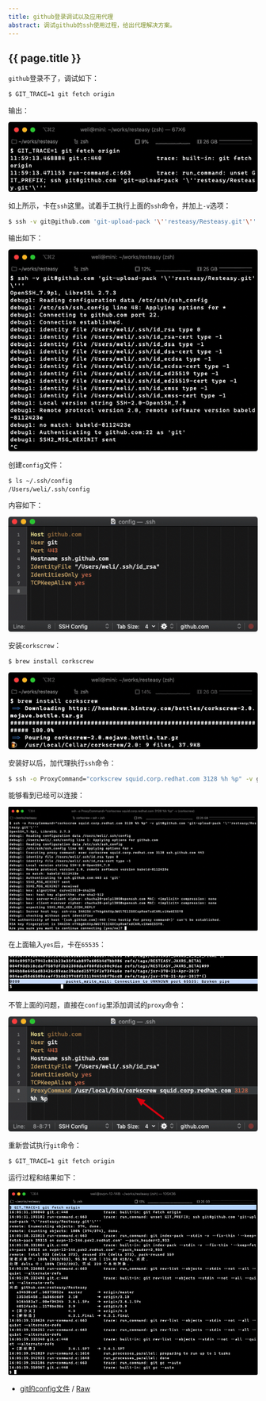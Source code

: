 ```yaml
---
title: github登录调试以及应用代理
abstract: 调试github的ssh使用过程，给出代理解决方案。
---
```


## {{ page.title }} 

`github`登录不了，调试如下：

```bash
$ GIT_TRACE=1 git fetch origin
```

输出：

![](https://raw.githubusercontent.com/liweinan/blogpic2019_ii/master/oct09/8DFD3382-4FF6-4CB8-A7EA-0764601940AD.png)

如上所示，卡在`ssh`这里。试着手工执行上面的`ssh`命令，并加上`-v`选项：

```bash
$ ssh -v git@github.com 'git-upload-pack '\''resteasy/Resteasy.git'\'''
```

输出如下：

![](https://raw.githubusercontent.com/liweinan/blogpic2019_ii/master/oct09/92427F8F-7DD0-4897-B647-0E019A89A63B.png)

创建`config`文件：

```bash
$ ls ~/.ssh/config
/Users/weli/.ssh/config
```

内容如下：

![](https://raw.githubusercontent.com/liweinan/blogpic2019_ii/master/oct09/04856E1F-3C7D-4C4B-A1CB-3BDC810DDD38.png)

安装`corkscrew`：

```bash
$ brew install corkscrew
```

![](https://raw.githubusercontent.com/liweinan/blogpic2019_ii/master/oct09/C4B6E0E3-1772-4EE1-900A-14E1288C3F6B.png)

安装好以后，加代理执行`ssh`命令：

```bash
$ ssh -o ProxyCommand="corkscrew squid.corp.redhat.com 3128 %h %p" -v git@github.com 'git-upload-pack '\''resteasy/Resteasy.git'\'''
```

能够看到已经可以连接：

![](https://raw.githubusercontent.com/liweinan/blogpic2019_ii/master/oct09/4975B831-7FF9-4C91-A23C-9EAFA3D290E6.png)

在上面输入`yes`后，卡在`65535`：

![](https://raw.githubusercontent.com/liweinan/blogpic2019_ii/master/oct09/1D0AF73F-72B8-457B-9553-AD655C24AD8B.png)

不管上面的问题，直接在`config`里添加调试的`proxy`命令：

![](https://raw.githubusercontent.com/liweinan/blogpic2019_ii/master/oct09/28D492CF-4DB0-4C8C-8249-249287E08D46.png)

重新尝试执行`git`命令：

```bash
$ GIT_TRACE=1 git fetch origin
```

运行过程和结果如下：

![](https://raw.githubusercontent.com/liweinan/blogpic2019_ii/master/oct09/7CE4A2CC-C7A8-4EE8-94B1-F35F5CBC6AA3.png)

* [git的config文件](https://gist.github.com/liweinan/45b855359bf04958414fc9f5e80f2d91) / [Raw](https://gist.github.com/liweinan/45b855359bf04958414fc9f5e80f2d91/raw/4bfc7fe84211b72fe2a1f1b6443fabc51f32c0c9/config) 


